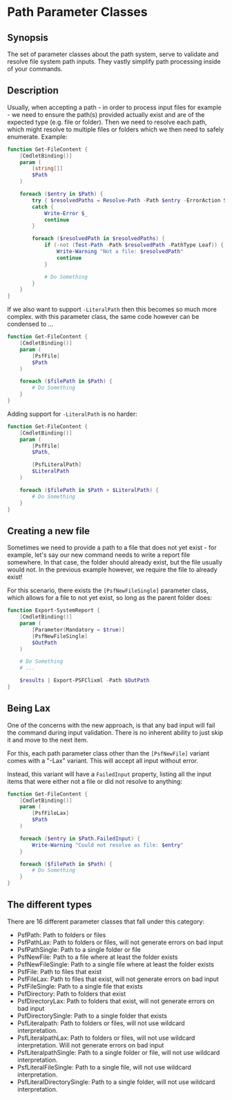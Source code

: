 ﻿---
sidebar_position: 3
---

# Path Parameter Classes

## Synopsis

The set of parameter classes about the path system, serve to validate and resolve file system path inputs.
They vastly simplify path processing inside of your commands.

## Description

Usually, when accepting a path - in order to process input files for example - we need to ensure the path(s) provided actually exist and are of the expected type (e.g. file or folder).
Then we need to resolve each path, which might resolve to multiple files or folders which we then need to safely enumerate.
Example:

```powershell
function Get-FileContent {
    [CmdletBinding()]
    param (
        [string[]]
        $Path
    )

    foreach ($entry in $Path) {
        try { $resolvedPaths = Resolve-Path -Path $entry -ErrorAction Stop }
        catch {
            Write-Error $_
            continue
        }

        foreach ($resolvedPath in $resolvedPaths) {
            if (-not (Test-Path -Path $resolvedPath -PathType Leaf)) {
                Write-Warning "Not a file: $resolvedPath"
                continue
            }

            # Do Something
        }
    }
}
```

If we also want to support `-LiteralPath` then this becomes so much more complex.
with this parameter class, the same code however can be condensed to ...

```powershell
function Get-FileContent {
    [CmdletBinding()]
    param (
        [PsfFile]
        $Path
    )

    foreach ($filePath in $Path) {
        # Do Something
    }
}
```

Adding support for `-LiteralPath` is no harder:

```powershell
function Get-FileContent {
    [CmdletBinding()]
    param (
        [PsfFile]
        $Path,

        [PsfLiteralPath]
        $LiteralPath
    )

    foreach ($filePath in $Path + $LiteralPath) {
        # Do Something
    }
}
```

## Creating a new file

Sometimes we need to provide a path to a file that does not yet exist - for example, let's say our new command needs to write a report file somewhere.
In that case, the folder should already exist, but the file usually would not.
In the previous example however, we require the file to already exist!

For this scenario, there exists the `[PsfNewFileSingle]` parameter class, which allows for a file to not yet exist, so long as the parent folder does:

```powershell
function Export-SystemReport {
    [CmdletBinding()]
    param (
        [Parameter(Mandatory = $true)]
        [PsfNewFileSingle]
        $OutPath
    )

    # Do Something
    # ...

    $results | Export-PSFClixml -Path $OutPath
}
```

## Being Lax

One of the concerns with the new approach, is that any bad input will fail the command during input validation.
There is no inherent ability to just skip it and move to the next item.

For this, each path parameter class other than the `[PsfNewFile]` variant comes with a "-Lax" variant.
This will accept all input without error.

Instead, this variant will have a `FailedInput` property, listing all the input items that were either not a file or did not resolve to anything:

```powershell
function Get-FileContent {
    [CmdletBinding()]
    param (
        [PsfFileLax]
        $Path
    )

    foreach ($entry in $Path.FailedInput) {
        Write-Warning "Could not resolve as file: $entry"
    }

    foreach ($filePath in $Path) {
        # Do Something
    }
}
```

## The different types

There are 16 different parameter classes that fall under this category:

+ PsfPath: Path to folders or files
+ PsfPathLax: Path to folders or files, will not generate errors on bad input
+ PsfPathSingle: Path to a single folder or file
+ PsfNewFile: Path to a file where at least the folder exists
+ PsfNewFileSingle: Path to a single file where at least the folder exists
+ PsfFile: Path to files that exist
+ PsfFileLax: Path to files that exist, will not generate errors on bad input
+ PsfFileSingle: Path to a single file that exists
+ PsfDirectory: Path to folders that exist
+ PsfDirectoryLax: Path to folders that exist, will not generate errors on bad input
+ PsfDirectorySingle: Path to a single folder that exists
+ PsfLiteralpath: Path to folders or files, will not use wildcard interpretation.
+ PsfLiteralpathLax: Path to folders or files, will not use wildcard interpretation. Will not generate errors on bad input
+ PsfLiteralpathSingle: Path to a single folder or file, will not use wildcard interpretation.
+ PsfLiteralFileSingle: Path to a single file, will not use wildcard interpretation.
+ PsfLiteralDirectorySingle: Path to a single folder, will not use wildcard interpretation.
